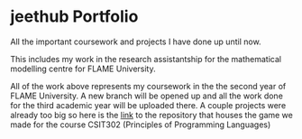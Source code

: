 # jeethub Portfolio
All the important coursework and projects I have done up until now.

This includes my work in the research assistantship for the mathematical modelling centre for FLAME University.

All of the work above represents my coursework in the the second year of FLAME University.
A new branch will be opened up and all the work done for the third academic year will be uploaded there.
A couple projects were already too big so here is the [link](https://github.com/jeetsh4h/Mario-SJ) to the repository that houses the game we made for the course CSIT302 (Principles of Programming Languages)
